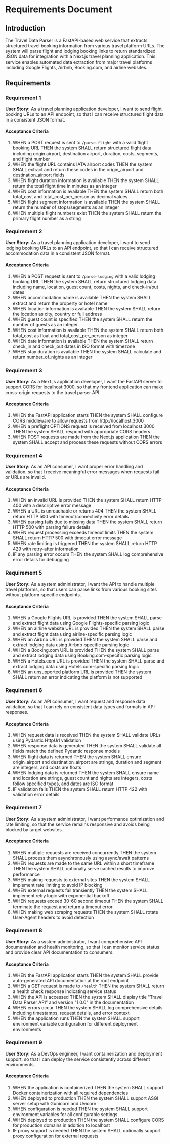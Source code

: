 # Requirements Document

## Introduction

The Travel Data Parser is a FastAPI-based web service that extracts structured travel booking information from various travel platform URLs. The system will parse flight and lodging booking links to return standardized JSON data for integration with a Next.js travel planning application. This service enables automated data extraction from major travel platforms including Google Flights, Airbnb, Booking.com, and airline websites.

## Requirements

### Requirement 1

**User Story:** As a travel planning application developer, I want to send flight booking URLs to an API endpoint, so that I can receive structured flight data in a consistent JSON format.

#### Acceptance Criteria

1. WHEN a POST request is sent to `/parse-flight` with a valid flight booking URL THEN the system SHALL return structured flight data including origin airport, destination airport, duration, costs, segments, and flight number
2. WHEN the flight URL contains IATA airport codes THEN the system SHALL extract and return these codes in the origin_airport and destination_airport fields
3. WHEN flight duration information is available THEN the system SHALL return the total flight time in minutes as an integer
4. WHEN cost information is available THEN the system SHALL return both total_cost and total_cost_per_person as decimal values
5. WHEN flight segment information is available THEN the system SHALL return the number of stops/segments as an integer
6. WHEN multiple flight numbers exist THEN the system SHALL return the primary flight number as a string

### Requirement 2

**User Story:** As a travel planning application developer, I want to send lodging booking URLs to an API endpoint, so that I can receive structured accommodation data in a consistent JSON format.

#### Acceptance Criteria

1. WHEN a POST request is sent to `/parse-lodging` with a valid lodging booking URL THEN the system SHALL return structured lodging data including name, location, guest count, costs, nights, and check-in/out dates
2. WHEN accommodation name is available THEN the system SHALL extract and return the property or hotel name
3. WHEN location information is available THEN the system SHALL return the location as city, country or full address
4. WHEN guest count is specified THEN the system SHALL return the number of guests as an integer
5. WHEN cost information is available THEN the system SHALL return both total_cost as float and total_cost_per_person as integer
6. WHEN date information is available THEN the system SHALL return check_in and check_out dates in ISO format with timezone
7. WHEN stay duration is available THEN the system SHALL calculate and return number_of_nights as an integer

### Requirement 3

**User Story:** As a Next.js application developer, I want the FastAPI server to support CORS for localhost:3000, so that my frontend application can make cross-origin requests to the travel parser API.

#### Acceptance Criteria

1. WHEN the FastAPI application starts THEN the system SHALL configure CORS middleware to allow requests from http://localhost:3000
2. WHEN a preflight OPTIONS request is received from localhost:3000 THEN the system SHALL respond with appropriate CORS headers
3. WHEN POST requests are made from the Next.js application THEN the system SHALL accept and process these requests without CORS errors

### Requirement 4

**User Story:** As an API consumer, I want proper error handling and validation, so that I receive meaningful error messages when requests fail or URLs are invalid.

#### Acceptance Criteria

1. WHEN an invalid URL is provided THEN the system SHALL return HTTP 400 with a descriptive error message
2. WHEN a URL is unreachable or returns 404 THEN the system SHALL return HTTP 500 with timeout/connectivity error details
3. WHEN parsing fails due to missing data THEN the system SHALL return HTTP 500 with parsing failure details
4. WHEN request processing exceeds timeout limits THEN the system SHALL return HTTP 500 with timeout error message
5. WHEN rate limiting is triggered THEN the system SHALL return HTTP 429 with retry-after information
6. IF any parsing error occurs THEN the system SHALL log comprehensive error details for debugging

### Requirement 5

**User Story:** As a system administrator, I want the API to handle multiple travel platforms, so that users can parse links from various booking sites without platform-specific endpoints.

#### Acceptance Criteria

1. WHEN a Google Flights URL is provided THEN the system SHALL parse and extract flight data using Google Flights-specific parsing logic
2. WHEN an airline website URL is provided THEN the system SHALL parse and extract flight data using airline-specific parsing logic
3. WHEN an Airbnb URL is provided THEN the system SHALL parse and extract lodging data using Airbnb-specific parsing logic
4. WHEN a Booking.com URL is provided THEN the system SHALL parse and extract lodging data using Booking.com-specific parsing logic
5. WHEN a Hotels.com URL is provided THEN the system SHALL parse and extract lodging data using Hotels.com-specific parsing logic
6. WHEN an unsupported platform URL is provided THEN the system SHALL return an error indicating the platform is not supported

### Requirement 6

**User Story:** As an API consumer, I want request and response data validation, so that I can rely on consistent data types and formats in API responses.

#### Acceptance Criteria

1. WHEN request data is received THEN the system SHALL validate URLs using Pydantic HttpUrl validation
2. WHEN response data is generated THEN the system SHALL validate all fields match the defined Pydantic response models
3. WHEN flight data is returned THEN the system SHALL ensure origin_airport and destination_airport are strings, duration and segment are integers, and costs are floats
4. WHEN lodging data is returned THEN the system SHALL ensure name and location are strings, guest count and nights are integers, costs follow specified types, and dates are ISO format
5. IF validation fails THEN the system SHALL return HTTP 422 with validation error details

### Requirement 7

**User Story:** As a system administrator, I want performance optimization and rate limiting, so that the service remains responsive and avoids being blocked by target websites.

#### Acceptance Criteria

1. WHEN multiple requests are received concurrently THEN the system SHALL process them asynchronously using async/await patterns
2. WHEN requests are made to the same URL within a short timeframe THEN the system SHALL optionally serve cached results to improve performance
3. WHEN making requests to external sites THEN the system SHALL implement rate limiting to avoid IP blocking
4. WHEN external requests fail transiently THEN the system SHALL implement retry logic with exponential backoff
5. WHEN requests exceed 30-60 second timeout THEN the system SHALL terminate the request and return a timeout error
6. WHEN making web scraping requests THEN the system SHALL rotate User-Agent headers to avoid detection

### Requirement 8

**User Story:** As a system administrator, I want comprehensive API documentation and health monitoring, so that I can monitor service status and provide clear API documentation to consumers.

#### Acceptance Criteria

1. WHEN the FastAPI application starts THEN the system SHALL provide auto-generated API documentation at the root endpoint
2. WHEN a GET request is made to `/health` THEN the system SHALL return a health check response indicating service status
3. WHEN the API is accessed THEN the system SHALL display title "Travel Data Parser API" and version "1.0.0" in the documentation
4. WHEN errors occur THEN the system SHALL log comprehensive details including timestamps, request details, and error context
5. WHEN the application runs THEN the system SHALL support environment variable configuration for different deployment environments

### Requirement 9

**User Story:** As a DevOps engineer, I want containerization and deployment support, so that I can deploy the service consistently across different environments.

#### Acceptance Criteria

1. WHEN the application is containerized THEN the system SHALL support Docker containerization with all required dependencies
2. WHEN deployed to production THEN the system SHALL support ASGI server setup with Gunicorn and Uvicorn
3. WHEN configuration is needed THEN the system SHALL support environment variables for all configurable settings
4. WHEN deployed to production THEN the system SHALL configure CORS for production domains in addition to localhost
5. IF proxy support is needed THEN the system SHALL optionally support proxy configuration for external requests